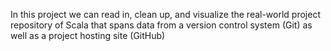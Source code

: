 In this project we can read in, clean up, and visualize the real-world project repository of Scala that spans data from a version control system (Git) as well as a project hosting site (GitHub)
